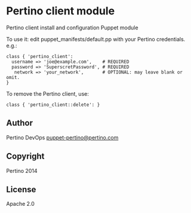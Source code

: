 Pertino client module
=

Pertino client install and configuration Puppet module

To use it: edit puppet_manifests/default.pp with your Pertino credentials.
e.g.:

    class { 'pertino_client':
      username => 'joe@example.com',    # REQUIRED
      password => 'SuperscretPassword', # REQUIRED
       network => 'your_network',       # OPTIONAL: may leave blank or omit.
    } 

To remove the Pertino client, use:

    class { 'pertino_client::delete': }

Author
---

Pertino DevOps <puppet-pertino@pertino.com>

Copyright
---

Pertino 2014

License
---

Apache 2.0


